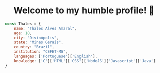 <h1 align="center">Welcome to my humble profile! 👋</h1>

```javascript
const Thales = {
    name: "Thales Alves Amaral",
    age: 18,
    city: "Divinópolis",
    state: "Minas Gerais",
    country: "Brazil",
    institution: "CEFET-MG",
    languages: ['Portuguese']['English'],
    knowledge: ['C']['HTML']['CSS']['NodeJS']['Javascript']['Java']
}

```
